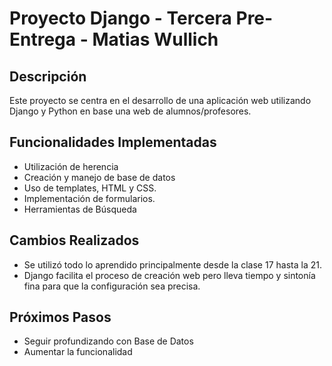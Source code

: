 # Proyecto Django - Tercera Pre-Entrega - Matias Wullich

## Descripción
Este proyecto se centra en el desarrollo de una aplicación web utilizando Django y Python en base una web de alumnos/profesores. 

## Funcionalidades Implementadas
- Utilización de herencia
- Creación y manejo de base de datos
- Uso de templates, HTML y CSS.
- Implementación de formularios.
- Herramientas de Búsqueda

## Cambios Realizados
- Se utilizó todo lo aprendido principalmente desde la clase 17 hasta la 21.
- Django facilita el proceso de creación web pero lleva tiempo y sintonía fina para que la configuración sea precisa.


## Próximos Pasos
- Seguir profundizando con Base de Datos
- Aumentar la funcionalidad
